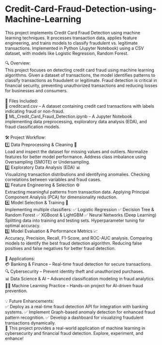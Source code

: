 # Credit-Card-Fraud-Detection-using-Machine-Learning
This project implements Credit Card Fraud Detection using machine learning techniques. It processes transaction data, applies feature engineering, and trains models to classify fraudulent vs. legitimate transactions. Implemented in Python (Jupyter Notebook) using a CSV dataset, with models like Logistic Regression, Random Forest.

🔍 Overview:
<br>
This project focuses on detecting credit card fraud using machine learning algorithms. Given a dataset of transactions, the model identifies patterns to classify transactions as fraudulent or legitimate. Fraud detection is critical in financial security, preventing unauthorized transactions and reducing losses for businesses and consumers.
<br>
<br>
📂 Files Included:
<br>
📄 creditcard.csv – A dataset containing credit card transactions with labels indicating fraud or non-fraud.
<br>
📜 ML_Credit_Card_Fraud_Detection.ipynb – A Jupyter Notebook implementing data preprocessing, exploratory data analysis (EDA), and fraud classification models.
<br>
<br>
🛠 Project Workflow:
<br>
1️⃣ Data Preprocessing & Cleaning 🧹
<br>
Load and inspect the dataset for missing values and outliers.
Normalize features for better model performance.
Address class imbalance using Oversampling (SMOTE) or Undersampling.
<br>
2️⃣ Exploratory Data Analysis (EDA) 📊
<br>
Visualizing transaction distributions and identifying anomalies.
Checking correlations between variables and fraud cases.
<br>
3️⃣ Feature Engineering & Selection ⚙️
<br>
Extracting meaningful patterns from transaction data.
Applying Principal Component Analysis (PCA) for dimensionality reduction.
<br>
4️⃣ Model Selection & Training 🤖
<br>
Implementing multiple classifiers:
✅ Logistic Regression
✅ Decision Tree & Random Forest
✅ XGBoost & LightGBM
✅ Neural Networks (Deep Learning)
Splitting data into training and testing sets.
Hyperparameter tuning for optimal accuracy.
<br>
5️⃣ Model Evaluation & Performance Metrics 📈
<br>
Accuracy, Precision, Recall, F1-Score, and ROC-AUC analysis.
Comparing models to identify the best fraud detection algorithm.
Reducing false positives and false negatives for better fraud detection.
<br>
<br>
🎯 Applications:
<br>
💳 Banking & Finance – Real-time fraud detection for secure transactions.
<br>
🔍 Cybersecurity – Prevent identity theft and unauthorized purchases.
<br>
📊 Data Science & AI – Advanced classification modeling in fraud analytics.
<br>
🧑‍💻 Machine Learning Practice – Hands-on project for AI-driven fraud prevention.
<br>
<br>
💡 Future Enhancements:
<br>
✅ Deploy as a real-time fraud detection API for integration with banking systems.
✅ Implement Graph-based anomaly detection for enhanced fraud pattern recognition.
✅ Develop a dashboard for visualizing fraudulent transactions dynamically.
<br>
🚀 This project provides a real-world application of machine learning in cybersecurity and financial fraud detection. Explore, experiment, and enhance!
<br>
<br>


